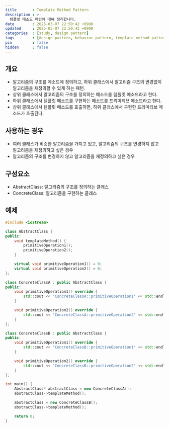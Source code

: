 ```yaml
---
title       : Template Method Pattern
description : >-
  템플릿 메소드 패턴에 대해 정리합니다.
date        : 2025-03-07 22:50:42 +0900
updated     : 2025-03-07 22:50:42 +0900
categories  : [study, design pattern]
tags        : [design pattern, behavior pattern, template method pattern]
pin         : false
hidden      : false
---
```


## 개요
- 알고리즘의 구조를 메소드에 정의하고, 하위 클래스에서 알고리즘 구조의 변경없이 알고리즘을 재정의할 수 있게 하는 패턴.
- 상위 클래스에서 알고리즘의 구조를 정의하는 메소드를 템플릿 메소드라고 한다.
- 하위 클래스에서 템플릿 메소드를 구현하는 메소드를 프리미티브 메소드라고 한다.
- 상위 클래스에서 템플릿 메소드를 호출하면, 하위 클래스에서 구현한 프리미티브 메소드가 호출된다.

## 사용하는 경우
- 여러 클래스가 비슷한 알고리즘을 가지고 있고, 알고리즘의 구조를 변경하지 않고 알고리즘을 재정의하고 싶은 경우
- 알고리즘의 구조를 변경하지 않고 알고리즘을 재정의하고 싶은 경우

## 구성요소
- AbstractClass: 알고리즘의 구조를 정의하는 클래스
- ConcreteClass: 알고리즘을 구현하는 클래스

## 예제
```cpp
#include <iostream>

class AbstractClass {
public:
    void templateMethod() {
        primitiveOperation1();
        primitiveOperation2();
    }

    virtual void primitiveOperation1() = 0;
    virtual void primitiveOperation2() = 0;
};

class ConcreteClassA : public AbstractClass {
public:
    void primitiveOperation1() override {
        std::cout << "ConcreteClassA::primitiveOperation1" << std::endl;
    }

    void primitiveOperation2() override {
        std::cout << "ConcreteClassA::primitiveOperation2" << std::endl;
    }
};

class ConcreteClassB : public AbstractClass {
public:
    void primitiveOperation1() override {
        std::cout << "ConcreteClassB::primitiveOperation1" << std::endl;
    }

    void primitiveOperation2() override {
        std::cout << "ConcreteClassB::primitiveOperation2" << std::endl;
    }
};

int main() {
    AbstractClass* abstractClass = new ConcreteClassA();
    abstractClass->templateMethod();

    abstractClass = new ConcreteClassB();
    abstractClass->templateMethod();

    return 0;
}
```